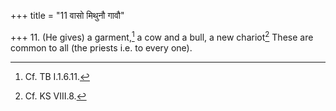 +++
title = "11 वासो मिथुनौ गावौ"

+++
11. (He gives) a garment,[^1] a cow and a bull, a new chariot[^2] These are common to all (the priests i.e. to every one).  

[^1]: Cf. TB I.1.6.11.  

[^2]: Cf. KS VIII.8.
